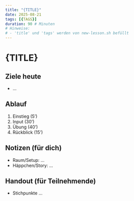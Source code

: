 ```yaml
---
title: "{TITLE}"
date: 2025-08-21
tags: [{TAGS}]
duration: 90 # Minuten
# Hinweise:
# - 'title' und 'tags' werden von new-lesson.sh befüllt
---
```


# {TITLE}

## Ziele heute
- …

## Ablauf
1. Einstieg (5’)
2. Input (30’)
3. Übung (40’)
4. Rückblick (15’)

## Notizen (für dich)
- Raum/Setup: …
- Häppchen/Story: …

## Handout (für Teilnehmende)
- Stichpunkte …
